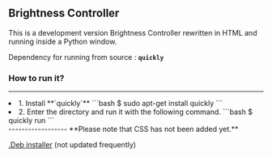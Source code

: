 Brightness Controller
---------------------

This is a development version Brightness Controller rewritten in HTML and running inside a Python window.

Dependency for running from source : **`quickly`**

### How to run it?
------------------

<li> 1. Install **`quickly`**
```bash
$ sudo apt-get install quickly
```
</li>
<li> 2. Enter the directory and run it with the following command.
```bash
$ quickly run
```
</li>
------------------
**Please note that CSS has not been added yet.**

<a href="https://dl.dropboxusercontent.com/u/84627545/brightness-controller_0.1_all.deb">.Deb installer</a> (not updated frequently)
